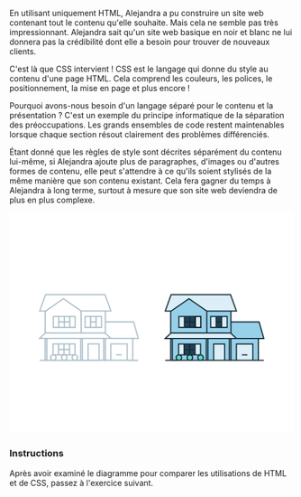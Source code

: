 En utilisant uniquement HTML, Alejandra a pu construire un site web contenant tout le contenu qu'elle souhaite. Mais cela ne semble pas très impressionnant. Alejandra sait qu'un site web basique en noir et blanc ne lui donnera pas la crédibilité dont elle a besoin pour trouver de nouveaux clients.

C'est là que CSS intervient ! CSS est le langage qui donne du style au contenu d'une page HTML. Cela comprend les couleurs, les polices, le positionnement, la mise en page et plus encore !

Pourquoi avons-nous besoin d'un langage séparé pour le contenu et la présentation ? C'est un exemple du principe informatique de la séparation des préoccupations. Les grands ensembles de code restent maintenables lorsque chaque section résout clairement des problèmes différenciés.

Étant donné que les règles de style sont décrites séparément du contenu lui-même, si Alejandra ajoute plus de paragraphes, d'images ou d'autres formes de contenu, elle peut s'attendre à ce qu'ils soient stylisés de la même manière que son contenu existant. Cela fera gagner du temps à Alejandra à long terme, surtout à mesure que son site web deviendra de plus en plus complexe.


![...](/MEDIA/House-Blue-Print-Diagram.svg)

### Instructions

Après avoir examiné le diagramme pour comparer les utilisations de HTML et de CSS, passez à l'exercice suivant.



